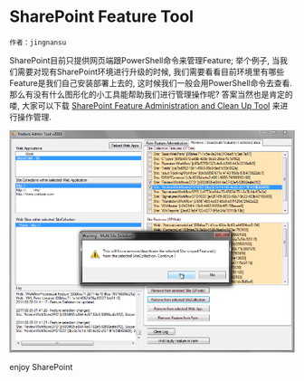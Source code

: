 # SharePoint Feature Tool
	作者：jingnansu

SharePoint目前只提供网页端跟PowerShell命令来管理Feature; 举个例子, 当我们需要对现有SharePoint环境进行升级的时候, 我们需要看看目前环境里有哪些Feature是我们自己安装部署上去的, 这时候我们一般会用PowerShell命令去查看. 那么有没有什么图形化的小工具能帮助我们进行管理操作呢? 答案当然也是肯定的喽, 大家可以下载 [SharePoint Feature Administration and Clean Up Tool](https://featureadmin.codeplex.com/) 来进行操作管理.

![](imgs/20150626.png)

enjoy SharePoint